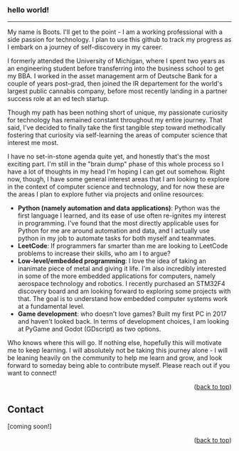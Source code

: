 <a name="readme-top"></a>

### hello world!
---
My name is Boots. I'll get to the point - I am a working professional with a side passion for technology. I plan to use this github to track my progress as I embark on a journey of self-discovery in my career.

I formerly attended the University of Michigan, where I spent two years as an engineering student before transferring into the business school to get my BBA. I worked in the asset management arm of Deutsche Bank for a couple of years post-grad, then joined the IR departement for the world's largest public cannabis company, before most recently landing in a partner success role at an ed tech startup.

Though my path has been nothing short of unique, my passionate curiosity for technology has remained constant throughout my entire journey. That said, I've decided to finally take the first tangible step toward methodically fostering that curiosity via self-learning the areas of computer science that interest me most. 

I have no set-in-stone agenda quite yet, and honestly that's the most exciting part. I'm still in the "brain dump" phase of this whole process so I have a lot of thoughts in my head I'm hoping I can get out somehow. Right now, though, I have some general interest areas that I am looking to explore in the context of computer science and technology, and for now these are the areas I plan to explore futher via projects and online resources:
- **Python (namely automation and data applications)**: Python was the first language I learned, and its ease of use often re-ignites my interest in programming. I've found that the most directly applicable uses for Python for me are around automation and data, and I actually use python in my job to automate tasks for both myself and teammates.
- **LeetCode**: If programmers far smarter than me are looking to LeetCode problems to increase their skills, who am I to argue?
- **Low-level/embedded programming**: I love the idea of taking an inanimate piece of metal and giving it life. I'm also incredibly interested in some of the more embedded applications for computers, namely aerospace technology and robotics. I recently purchased an STM32F4 discovery board and am looking forward to exploring some projects with that. The goal is to understand how embedded computer systems work at a fundamental level.
- **Game development**: who doesn't love games? Built my first PC in 2017 and haven't looked back. In terms of development choices, I am looking at PyGame and Godot (GDscript) as two options.

Who knows where this will go. If nothing else, hopefully this will motivate me to keep learning. I will absolutely not be taking this journey alone - I will be leaning heavily on the community to help me learn and grow, and look forward to someday being able to contribute myself. Please reach out if you want to connect!

<p align="right">(<a href="#readme-top">back to top</a>)</p>




## Contact

[coming soon!]

<p align="right">(<a href="#readme-top">back to top</a>)</p>

<!---
bootstrappedlogic/bootstrappedlogic is a ✨ special ✨ repository because its `README.md` (this file) appears on your GitHub profile.
You can click the Preview link to take a look at your changes.
--->
